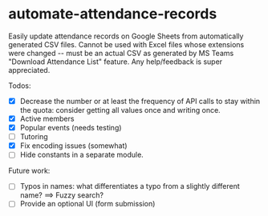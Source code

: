 # automate-attendance-records
Easily update attendance records on Google Sheets from automatically generated CSV files.
Cannot be used with Excel files whose extensions were changed -- must be an actual CSV as generated by MS Teams "Download Attendance List" feature.
Any help/feedback is super appreciated.

Todos:
- [x] Decrease the number or at least the frequency of API calls to stay within the quota: consider getting all values once and writing once.
- [x] Active members
- [x] Popular events (needs testing)
- [ ] Tutoring
- [x] Fix encoding issues (somewhat)
- [ ] Hide constants in a separate module.

Future work:
- [ ] Typos in names: what differentiates a typo from a slightly different name? ==> Fuzzy search?
- [ ] Provide an optional UI (form submission)
